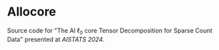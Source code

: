 # Allocore

Source code for "The Al $\ell_0$ core Tensor Decomposition for Sparse Count Data" presented at *AISTATS 2024*. 
